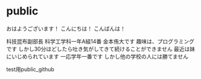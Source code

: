# public
おはようございます！
こんにちは！
こんばんは！

科技昆布副部長
科学工学科一年A組14番
金本侑大です
趣味は、プログラミングです
しかし30分ほどしたら吐き気がしてきて続けることができません
最近は妹にいじめられています
一応学年一番です
しかし他の学校の人には勝てません


test用public_github
